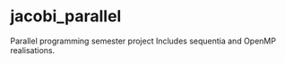 # jacobi_parallel
Parallel programming semester project
Includes sequentia and OpenMP realisations.

